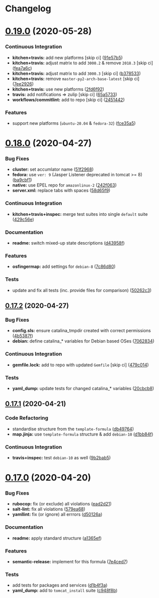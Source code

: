 # Changelog

# [0.19.0](https://github.com/saltstack-formulas/tomcat-formula/compare/v0.18.0...v0.19.0) (2020-05-28)


### Continuous Integration

* **kitchen+travis:** add new platforms [skip ci] ([91e57b5](https://github.com/saltstack-formulas/tomcat-formula/commit/91e57b5672e2a9f93fe9cf8f216ce513ba89b613))
* **kitchen+travis:** adjust matrix to add `3000.2` & remove `2018.3` [skip ci] ([fea7a6c](https://github.com/saltstack-formulas/tomcat-formula/commit/fea7a6c07f4ca7e7273b9c0d406941f5d53bcb09))
* **kitchen+travis:** adjust matrix to add `3000.3` [skip ci] ([b378533](https://github.com/saltstack-formulas/tomcat-formula/commit/b378533a10cc11e339c81e40d7ef39a13f137870))
* **kitchen+travis:** remove `master-py2-arch-base-latest` [skip ci] ([7ee2926](https://github.com/saltstack-formulas/tomcat-formula/commit/7ee2926402e291243edf301b8733f24d80a22518))
* **kitchen+travis:** use new platforms ([2fd6f92](https://github.com/saltstack-formulas/tomcat-formula/commit/2fd6f92a7976b42b61a21687b67a425b0ca5f54e))
* **travis:** add notifications => zulip [skip ci] ([65a5733](https://github.com/saltstack-formulas/tomcat-formula/commit/65a5733198495632fc08da803fce832b4adc81ca))
* **workflows/commitlint:** add to repo [skip ci] ([2451442](https://github.com/saltstack-formulas/tomcat-formula/commit/2451442b07659439ade466a0f2626482f24514f8))


### Features

* support new platforms (`ubuntu-20.04` & `fedora-32`) ([fce35a5](https://github.com/saltstack-formulas/tomcat-formula/commit/fce35a522d8effc99f0d1e03e0ed63518c114530))

# [0.18.0](https://github.com/saltstack-formulas/tomcat-formula/compare/v0.17.2...v0.18.0) (2020-04-27)


### Bug Fixes

* **cluster:** set accumlator name ([51f2968](https://github.com/saltstack-formulas/tomcat-formula/commit/51f2968ed0014079d392b52fc613e181bce3501f))
* **fedora:** use `ver: 9` (Jasper Listener deprecated in tomcat >= 8) ([ba9cbf1](https://github.com/saltstack-formulas/tomcat-formula/commit/ba9cbf12f79702b18eb0b5c95b62f219281f44fc))
* **native:** use EPEL repo for `amazonlinux-2` ([242f063](https://github.com/saltstack-formulas/tomcat-formula/commit/242f06378e4e9772be9f3ebffbe26ed3ca45bdb3))
* **server.xml:** replace tabs with spaces ([58d65f9](https://github.com/saltstack-formulas/tomcat-formula/commit/58d65f91e46aa2174985f4728da69e5efcd9c4ce))


### Continuous Integration

* **kitchen+travis+inspec:** merge test suites into single `default` suite ([429c56e](https://github.com/saltstack-formulas/tomcat-formula/commit/429c56e9b940e03f0b24ecb93540961fd450737b))


### Documentation

* **readme:** switch mixed-up state descriptions ([d43958f](https://github.com/saltstack-formulas/tomcat-formula/commit/d43958fe613312d74b5f78c973081a31c8a923f1))


### Features

* **osfingermap:** add settings for `debian-8` ([7c86d80](https://github.com/saltstack-formulas/tomcat-formula/commit/7c86d801ef492dc210ad8dc396502d9b60e0129b))


### Tests

* update and fix all tests (inc. provide files for comparison) ([50262c3](https://github.com/saltstack-formulas/tomcat-formula/commit/50262c3c012b0ebdb86810edd04793c31d2a0a79))

## [0.17.2](https://github.com/saltstack-formulas/tomcat-formula/compare/v0.17.1...v0.17.2) (2020-04-27)


### Bug Fixes

* **config.sls:** ensure catalina_tmpdir created with correct permissions ([4b5387f](https://github.com/saltstack-formulas/tomcat-formula/commit/4b5387f412766558962ea92d1f9fd9a852562c2a))
* **debian:** define catalina_* variables for Debian based OSes ([7062834](https://github.com/saltstack-formulas/tomcat-formula/commit/706283490bb52eda7b191f458efd0ef7cbadd55b))


### Continuous Integration

* **gemfile.lock:** add to repo with updated `Gemfile` [skip ci] ([479c014](https://github.com/saltstack-formulas/tomcat-formula/commit/479c0147bedb57cca8d670e92387fa806fe5dbfc))


### Tests

* **yaml_dump:** update tests for changed catalina_* variables ([20cbcb8](https://github.com/saltstack-formulas/tomcat-formula/commit/20cbcb82c6d81ef07bef6d24936b420d096fafea))

## [0.17.1](https://github.com/saltstack-formulas/tomcat-formula/compare/v0.17.0...v0.17.1) (2020-04-21)


### Code Refactoring

* standardise structure from the `template-formula` ([db49764](https://github.com/saltstack-formulas/tomcat-formula/commit/db49764ef1af145e9469f5dcd888a2b2779b04f3))
* **map.jinja:** use `template-formula` structure & add `debian-10` ([d1bb84f](https://github.com/saltstack-formulas/tomcat-formula/commit/d1bb84fdf0c788044ff6b72d45c7dc033346aac6))


### Continuous Integration

* **travis+inspec:** test `debian-10` as well ([9b2bab5](https://github.com/saltstack-formulas/tomcat-formula/commit/9b2bab530575f90ce9070bd4e64ecc026ac73d1c))

# [0.17.0](https://github.com/saltstack-formulas/tomcat-formula/compare/v0.16.0...v0.17.0) (2020-04-20)


### Bug Fixes

* **rubocop:** fix (or exclude) all violations ([ead2d21](https://github.com/saltstack-formulas/tomcat-formula/commit/ead2d21b12ce97a58f0108ca8027667c1027bd4e))
* **salt-lint:** fix all violations ([579ea68](https://github.com/saltstack-formulas/tomcat-formula/commit/579ea689936c50b5b11b3e621ef044d69bb5c5b0))
* **yamllint:** fix (or ignore) all errrors ([d50126a](https://github.com/saltstack-formulas/tomcat-formula/commit/d50126a333511f77ae6645357cdf0a5611a2ecaa))


### Documentation

* **readme:** apply standard structure ([a1365ef](https://github.com/saltstack-formulas/tomcat-formula/commit/a1365ef0ebea176e9892fb06730493ddd09b6e33))


### Features

* **semantic-release:** implement for this formula ([7e4ced7](https://github.com/saltstack-formulas/tomcat-formula/commit/7e4ced79821cb78d0dc1bc996c2d7c193e19281f))


### Tests

* add tests for packages and services ([d1b4f3a](https://github.com/saltstack-formulas/tomcat-formula/commit/d1b4f3ae67b3be3a2fb5302f1c8c0dd549ed8c97))
* **yaml_dump:** add to `tomcat_install` suite ([c948f8b](https://github.com/saltstack-formulas/tomcat-formula/commit/c948f8b1eb7017c8c3d08e9d4023f573309908c6))

